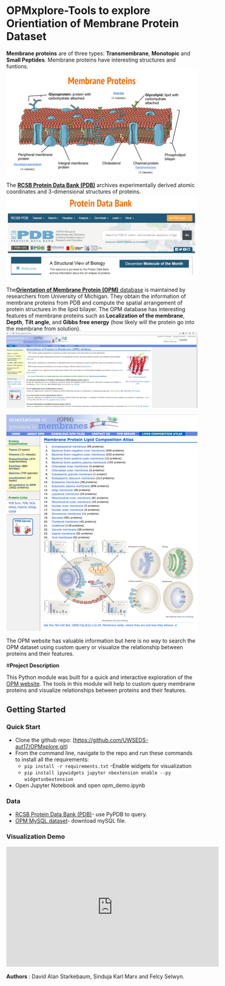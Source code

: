 # OPMxplore-Tools to explore Orientiation of Membrane Protein Dataset

**Membrane proteins** are of three types: **Transmembrane**, **Monotopic** and **Small Peptides**. Membrane proteins have interesting structures and funtions.
![](doc/Membrane_prot.png)

The [**RCSB Protein Data Bank (PDB)**](https://www.rcsb.org/pdb/home/home.do) archives experimentally derived atomic coordinates and 3-dimensional structures of proteins.
![](doc/pdbscreen.png)


The[**Orientation of Membrane Protein (OPM)** database](http://opm.phar.umich.edu/about.php) is maintained by researchers from University of Michigan. They obtain the information of membrane proteins from PDB and compute the spatial arrangement of protein structures in the lipid bilayer. The OPM database has interesting features of membrane proteins such as **Localization of the membrane**, **Depth**, **Tilt angle**, and **Gibbs free energy** (how likely will the protein go into the membrane from solution).
![](doc/opm.png)


![](doc/opm_snap.png)


The OPM website has valuable information but here is no way to search the OPM dataset using custom query or visualize the relationship between proteins and their features. 

#**Project Description**

This Python module was built for a quick and interactive exploration of the [OPM website](http://opm.phar.umich.edu/about.php). 
The tools in this module will help to custom query membrane proteins and visualize relationships between proteins and their features. 

## **Getting Started**

### **Quick Start**

- Clone the github repo: [https://github.com/UWSEDS-aut17/OPMxplore.git)
- From the command line, navigate to the repo and run these commands to install all the requirements:
  - `pip install -r requirements.txt`
-Enable widgets for visualization
  - `pip install ipywidgets
     jupyter nbextension enable --py widgetsnbextension`
- Open Jupyter Notebook and open opm_demo.ipynb
 

### **Data**

* [RCSB Protein Data Bank (PDB)](https://www.rcsb.org/pdb/home/home.do)- use PyPDB to query.
* [OPM MySQL dataset](http://opm.phar.umich.edu/OPM-2016-10-10.sql)- download mySQL file.

### **Visualization Demo**

<iframe width="560" height="315" src="https://www.youtube.com/embed/8AhEcPVn3ac" frameborder="0" gesture="media" allow="encrypted-media" allowfullscreen></iframe>


**Authors** : David Alan Starkebaum, Sinduja Karl Marx and Felcy Selwyn. 






